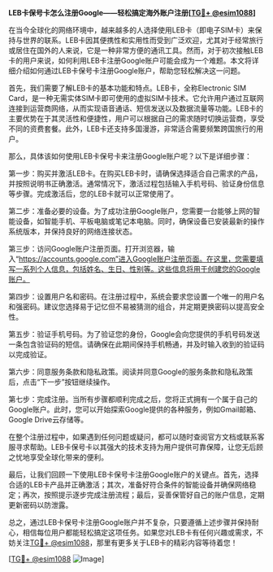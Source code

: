 **LEB卡保号卡怎么注册Google——轻松搞定海外账户注册[[TG💪+ @esim1088](https://t.me/s/esim1088)]**

在当今全球化的网络环境中，越来越多的人选择使用LEB卡（即电子SIM卡）来保持与世界的联系。LEB卡因其便携性和实用性而受到广泛欢迎，尤其对于经常旅行或居住在国外的人来说，它是一种非常方便的通讯工具。然而，对于初次接触LEB卡的用户来说，如何利用LEB卡注册Google账户可能会成为一个难题。本文将详细介绍如何通过LEB卡保号卡注册Google账户，帮助您轻松解决这一问题。

首先，我们需要了解LEB卡的基本功能和特点。LEB卡，全称Electronic SIM Card，是一种无需实体SIM卡即可使用的虚拟SIM卡技术。它允许用户通过互联网连接到运营商网络，从而实现语音通话、短信发送以及数据流量等功能。LEB卡的主要优势在于其灵活性和便捷性，用户可以根据自己的需求随时切换运营商，享受不同的资费套餐。此外，LEB卡还支持多国漫游，非常适合需要频繁跨国旅行的用户。

那么，具体该如何使用LEB卡保号卡来注册Google账户呢？以下是详细步骤：

第一步：购买并激活LEB卡。在购买LEB卡时，请确保选择适合自己需求的产品，并按照说明书正确激活。通常情况下，激活过程包括输入手机号码、验证身份信息等步骤。完成激活后，您的LEB卡就可以正常使用了。

第二步：准备必要的设备。为了成功注册Google账户，您需要一台能够上网的智能设备，如智能手机、平板电脑或笔记本电脑。同时，确保设备已安装最新的操作系统版本，并保持良好的网络连接状态。

第三步：访问Google账户注册页面。打开浏览器，输入“https://accounts.google.com”进入Google账户注册页面。在这里，您需要填写一系列个人信息，包括姓名、生日、性别等。这些信息将用于创建您的Google账户。

第四步：设置用户名和密码。在注册过程中，系统会要求您设置一个唯一的用户名和强密码。建议您选择易于记忆但不易被猜测的组合，并定期更换密码以提高安全性。

第五步：验证手机号码。为了验证您的身份，Google会向您提供的手机号码发送一条包含验证码的短信。请确保在此期间保持手机畅通，并及时输入收到的验证码以完成验证。

第六步：同意服务条款和隐私政策。阅读并同意Google的服务条款和隐私政策后，点击“下一步”按钮继续操作。

第七步：完成注册。当所有步骤都顺利完成之后，您将正式拥有一个属于自己的Google账户。此时，您可以开始探索Google提供的各种服务，例如Gmail邮箱、Google Drive云存储等。

在整个注册过程中，如果遇到任何问题或疑问，都可以随时查阅官方文档或联系客服寻求帮助。LEB卡保号卡以其强大的技术支持为用户提供可靠保障，让您无后顾之忧地享受全球化带来的便利。

最后，让我们回顾一下使用LEB卡保号卡注册Google账户的关键点。首先，选择合适的LEB卡产品并正确激活；其次，准备好符合条件的智能设备并确保网络稳定；再次，按照提示逐步完成注册流程；最后，妥善保管好自己的账户信息，定期更新密码以防泄露。

总之，通过LEB卡保号卡注册Google账户并不复杂，只要遵循上述步骤并保持耐心，相信每位用户都能轻松搞定这项任务。如果您对LEB卡有任何兴趣或需求，不妨关注[TG💪+ @esim1088](https://t.me/s/esim1088)，那里有更多关于LEB卡的精彩内容等待着您！

[[TG💪+ @esim1088](https://t.me/s/esim1088) ![Image](https://i.postimg.cc/4NQfJmqS/Snipaste-2025-05-13-00-14-12.png)]
